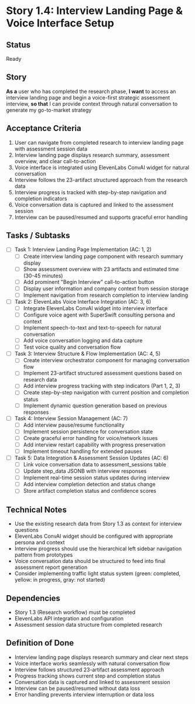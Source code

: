 # Story 1.4: Interview Landing Page & Voice Interface Setup

## Status
Ready

## Story
**As a** user who has completed the research phase,
**I want** to access an interview landing page and begin a voice-first strategic assessment interview,
**so that** I can provide context through natural conversation to generate my go-to-market strategy

## Acceptance Criteria
1. User can navigate from completed research to interview landing page with assessment session data
2. Interview landing page displays research summary, assessment overview, and clear call-to-action
3. Voice interface is integrated using ElevenLabs ConvAI widget for natural conversation
4. Interview follows the 23-artifact structured approach from the research data
5. Interview progress is tracked with step-by-step navigation and completion indicators
6. Voice conversation data is captured and linked to the assessment session
7. Interview can be paused/resumed and supports graceful error handling

## Tasks / Subtasks
- [ ] Task 1: Interview Landing Page Implementation (AC: 1, 2)
  - [ ] Create interview landing page component with research summary display
  - [ ] Show assessment overview with 23 artifacts and estimated time (30-45 minutes)
  - [ ] Add prominent "Begin Interview" call-to-action button
  - [ ] Display user information and company context from session storage
  - [ ] Implement navigation from research completion to interview landing
- [ ] Task 2: ElevenLabs Voice Interface Integration (AC: 3, 6)
  - [ ] Integrate ElevenLabs ConvAI widget into interview interface
  - [ ] Configure voice agent with SuperSwift consulting persona and context
  - [ ] Implement speech-to-text and text-to-speech for natural conversation
  - [ ] Add voice conversation logging and data capture
  - [ ] Test voice quality and conversation flow
- [ ] Task 3: Interview Structure & Flow Implementation (AC: 4, 5)
  - [ ] Create interview orchestrator component for managing conversation flow
  - [ ] Implement 23-artifact structured assessment questions based on research data
  - [ ] Add interview progress tracking with step indicators (Part 1, 2, 3)
  - [ ] Create step-by-step navigation with current position and completion status
  - [ ] Implement dynamic question generation based on previous responses
- [ ] Task 4: Interview Session Management (AC: 7)
  - [ ] Add interview pause/resume functionality
  - [ ] Implement session persistence for conversation state
  - [ ] Create graceful error handling for voice/network issues
  - [ ] Add interview restart capability with progress preservation
  - [ ] Implement timeout handling for extended pauses
- [ ] Task 5: Data Integration & Assessment Session Updates (AC: 6)
  - [ ] Link voice conversation data to assessment_sessions table
  - [ ] Update step_data JSONB with interview responses
  - [ ] Implement real-time session status updates during interview
  - [ ] Add interview completion detection and status change
  - [ ] Store artifact completion status and confidence scores

## Technical Notes
- Use the existing research data from Story 1.3 as context for interview questions
- ElevenLabs ConvAI widget should be configured with appropriate persona and context
- Interview progress should use the hierarchical left sidebar navigation pattern from prototypes
- Voice conversation data should be structured to feed into final assessment report generation
- Consider implementing traffic light status system (green: completed, yellow: in progress, gray: not started)

## Dependencies
- Story 1.3 (Research workflow) must be completed
- ElevenLabs API integration and configuration
- Assessment session data structure from completed research

## Definition of Done
- Interview landing page displays research summary and clear next steps
- Voice interface works seamlessly with natural conversation flow
- Interview follows structured 23-artifact assessment approach
- Progress tracking shows current step and completion status
- Conversation data is captured and linked to assessment session
- Interview can be paused/resumed without data loss
- Error handling prevents interview interruption or data loss